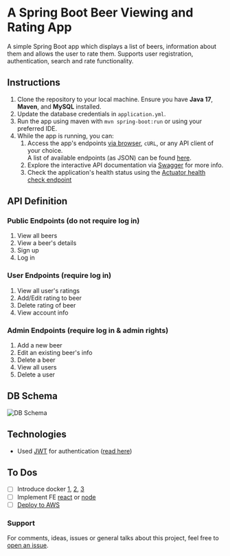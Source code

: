 # A Spring Boot Beer Viewing and Rating App

A simple Spring Boot app which displays a list of beers, information about them and allows the user to rate them. Supports user registration, authentication, search and rate functionality.

## Instructions

1. Clone the repository to your local machine. Ensure you have **Java 17**, **Maven**, and **MySQL** installed.
2. Update the database credentials in `application.yml`.
3. Run the app using maven with `mvn spring-boot:run` or using your preferred IDE.
4. While the app is running, you can:
    1. Access the app's endpoints [via browser](http://localhost:8080), `cURL`, or any API client of your choice. </br>A list of available endpoints (as JSON) can be found [here](https://github.com/ZapDos7/beer-app/blob/main/src/main/resources/postman.json).
    2. Explore the interactive API documentation via [Swagger](http://localhost:8080/swagger-ui.html) for more info.
    3. Check the application's health status using the [Actuator health check endpoint](http://localhost:8080/actuator/health)

## API Definition

### Public Endpoints (do not require log in)
1. View all beers
2. View a beer's details
3. Sign up 
4. Log in

### User Endpoints (require log in)
1. View all user's ratings
2. Add/Edit rating to beer
3. Delete rating of beer
4. View account info

### Admin Endpoints (require log in & admin rights)
1. Add a new beer
2. Edit an existing beer's info
3. Delete a beer
4. View all users
5. Delete a user

## DB Schema

![DB Schema](https://github.com/ZapDos7/beer-app/blob/feature/reboot/src/main/resources/schema.png "DB Schema")

## Technologies

* Used [JWT](https://jwt.io/) for authentication ([read here](https://www.unlogged.io/post/integrating-jwt-with-spring-security-6-in-spring-boot-3))

## To Dos
- [ ] Introduce docker [1](https://spring.io/guides/gs/spring-boot-docker), [2](https://www.baeldung.com/dockerizing-spring-boot-application), [3](https://docs.docker.com/guides/docker-overview/)
- [ ] Implement FE [react](https://www.freecodecamp.org/news/full-stack-development-with-mongodb-java-and-react/) or [node](https://www.freecodecamp.org/news/learn-full-stack-development-html-css-javascript-node-js-mongodb/)
- [ ] [Deploy to AWS](https://www.freecodecamp.org/news/how-to-deploy-your-freecodecamp-project-on-aws/)

### Support
For comments, ideas, issues or general talks about this project, feel free to [open an issue](https://github.com/ZapDos7/beer-app/issues/new/choose). 
